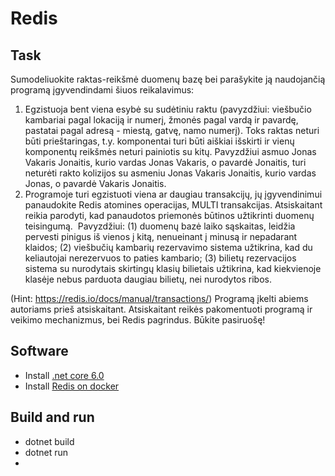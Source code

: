 # Redis

## Task

Sumodeliuokite raktas-reikšmė duomenų bazę bei parašykite ją naudojančią programą įgyvendindami šiuos reikalavimus:
1. Egzistuoja bent viena esybė su sudėtiniu raktu (pavyzdžiui: viešbučio kambariai pagal lokaciją ir numerį, žmonės pagal vardą ir pavardę, pastatai pagal adresą - miestą, gatvę, namo numerį). Toks raktas neturi būti prieštaringas, t.y. komponentai turi būti aiškiai išskirti ir vienų komponentų reikšmės neturi painiotis su kitų. Pavyzdžiui asmuo Jonas Vakaris Jonaitis, kurio vardas Jonas Vakaris, o pavardė Jonaitis, turi neturėti rakto kolizijos su asmeniu Jonas Vakaris Jonaitis, kurio vardas Jonas, o pavardė Vakaris Jonaitis.
2. Programoje turi egzistuoti viena ar daugiau transakcijų, jų įgyvendinimui panaudokite Redis atomines operacijas, MULTI transakcijas. Atsiskaitant reikia parodyti, kad panaudotos priemonės būtinos užtikrinti duomenų teisingumą.  Pavyzdžiui: (1) duomenų bazė laiko sąskaitas, leidžia pervesti pinigus iš vienos į kitą, nenueinant į minusą ir nepadarant klaidos; (2) viešbučių kambarių rezervavimo sistema užtikrina, kad du keliautojai nerezervuos to paties kambario; (3) bilietų rezervacijos sistema su nurodytais skirtingų klasių bilietais užtikrina, kad kiekvienoje klasėje nebus parduota daugiau bilietų, nei nurodytos ribos.

(Hint: https://redis.io/docs/manual/transactions/)
Programą įkelti abiems autoriams prieš atsiskaitant. Atsiskaitant reikės pakomentuoti programą ir veikimo mechanizmus, bei Redis pagrindus. Būkite pasiruošę!

## Software

* Install [.net core 6.0](https://dotnet.microsoft.com/en-us/download)
* Install [Redis on docker](https://redis.io/docs/stack/get-started/install/docker/)

## Build and run

* dotnet build
* dotnet run
* 

